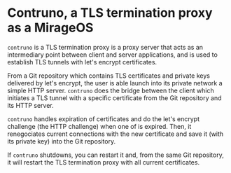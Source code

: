 # Contruno, a TLS termination proxy as a MirageOS

`contruno` is a TLS termination proxy is a proxy server that acts as an
intermediary point between client and server applications, and is used to
establish TLS tunnels with let's encrypt certificates.

From a Git repository which contains TLS certificates and private keys
delivered by let's encrypt, the user is able launch into its private network a
simple HTTP server. `contruno` does the bridge between the client which
initiates a TLS tunnel with a specific certificate from the Git repository and
its HTTP server.

`contruno` handles expiration of certificates and do the let's encrypt
challenge (the HTTP challenge) when one of is expired. Then, it renegociates
current connections with the new certificate and save it (with its private key)
into the Git repository.

If `contruno` shutdowns, you can restart it and, from the same Git repository,
it will restart the TLS termination proxy with all current certificates.
